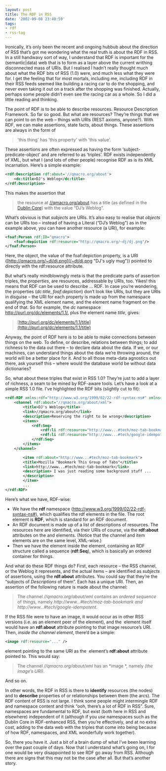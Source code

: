 ```yaml
---
layout: post
title: The RDF in RSS
date: '2002-09-08 23:40:59'
tags:
- rdf
- rss-tag
---
```

Ironically, it’s only been the recent and ongoing hubbub about the direction of RSS that’s got me wondering what the real truth is about the RDF in RSS. In a still handwavy sort of way, I understand that RDF is important for the (semantic\|data) web that is to form as a layer above the current writhing disconnected mass of URIs. But I realised I hadn’t really thought much about what the RDF bits of RSS (1.0) were, and much less what they were for. I get the feeling that for most mortals, including me, including RDF in their RSS feeds seemed like building a racing car to do the shopping, and never even taking it out on a track after the shopping was finished. Actually, perhaps some people didn’t even see the racing car as a whole. So I did a little reading and thinking.

The point of RDF is to be able to describe resources. Resource Description Framework. So far so good. But what are resources? They’re things that we can point to on the web – things with URIs (REST axioms, anyone?). With RDF, we can make assertions, state facts, about things. These assertions are always in the form of

> 'this thing' has 'this property' with 'this value'.

These assertions are often expressed as having the form ‘subject-predicate-object’ and are referred to as ‘triples’. RDF exists independently of XML, but what I (and lots of other people) recognise RDF as is its XML incarnation. Here’s a simple example:

```xml
<rdf:Description rdf:about='//qmacro.org/about'>
	<dc:title>DJ's Weblog</dc:title>
</rdf:Description>
```

This makes the assertion that

> the resource at [//qmacro.org/about](../../../qmacro "DJ's Weblog") has a title (as defined in the [Dublin Core](http://purl.org/dc/elements/1.0/ "Dublin Core elements")) with the value “DJ’s Weblog“.

What’s obvious is that *subjects* are URIs. It’s also easy to realise that *objects* can be URIs too – instead of having a Literal (“DJ’s Weblog”) as in the example above, you can have another resource (a URI), for example:

```xml
<foaf:Person rdf:ID="qmacro">
	<foaf:depiction rdf:resource="http://qmacro.org/~dj/dj.png"/>
</foaf:Person>
```

Here, the object, the value of the foaf:depiction property, is a URI ([http://qmacro.org/~dj/dj.png](/~dj/dj.png "DJ's ugly mug")) pointed to directly with the rdf:resource attribute.

But what’s really mindblowingly meta is that the predicate parts of assertion triples, the *properties*, are resources, addressable by URIs, too. Yikes! this means that RDF can be used to describe … RDF. In case you’re wondering, the properties (*dc:title*, *foaf:depiction*) don’t look like URIs, but they are URIs in disguise – the URI for each property is made up from the namespace qualifying the XML element name, and the element name fragment on the end of that. So for example, the *dc* namespace http://purl.org/dc/elements/1.1/, plus the element name *title*, gives:

> [http://purl.org/dc/elements/1.1/title](http://purl.org/dc/elements/1.1/title)

Anyway, the point of RDF here is to be able to make connections between things on the web. To define, or describe, relations between things; to add richness to the data out there – to declare data about the data. If we, or our machines, can understand things about the data we’re throwing around, the world will be a better place for it. And to all those meta-data agnostics out there, ask yourself this – where would the database world be without data dictionaries?

So, what about these triples that exist in RSS 1.0? They’re just to add a layer of richness, a seam to be mined by RDF-aware tools. Let’s have a look at a simple RSS 1.0 file. I’ve highlighted the RDF bits (slightly cut to fit):

```xml
<rdf:RDF xmlns:rdf="http://www.w3.org/1999/02/22-rdf-syntax-ns#" xmlns="http://purl.org/rss/1.0/">
	<channel rdf:about="//qmacro.org/about/xml">
		<title>DJ's Weblog</title>
		<link>//qmacro.org/about</link>
		<description>Reserving the right to be wrong</description>
		<items>
			<rdf:Seq>
				<rdf:li rdf:resource="http://www...#tech/moz-tab-bookmark"/>
				<rdf:li rdf:resource="http://www...#tech/google-idempotent" />
			</rdf:Seq>
		</items>
	</channel>

		<item rdf:about="http://www...#tech/moz-tab-bookmark">
		<title>Mozilla "Bookmark This Group of Tabs"</title>
		<link>http://www...#tech/moz-tab-bookmark</link>
		<description> I was just reading some background stuff ...
		</description>
		</item>
		...
</rdf:RDF>
```

Here’s what we have, RDF-wise:

- We have the **rdf** namespace (http://www.w3.org/1999/02/22-rdf-syntax-ns#), which qualifies the rdf elements in the file. The root element is **RDF**, which is standard for an RDF document.
- An RDF document is made up of a list of descriptions of resources. The resources here are identified, via their URIs of course, via the **rdf:about** attributes on the <channel/> and <item/> elements. (Notice that the channel and item elements are on the same level, XML-wise.)
- Then we have the **<items/>** element inside the <channel/> element, containing an RDF structure called a sequence (**rdf:Seq**), which is basically an ordered container for things.

And what do these RDF things do? First, each resource – the RSS channel, or the Weblog it represents, and the actual items – are identified as *subjects* of assertions, using the **rdf:about** attributes. You could say that they’re the “subjects of *Descriptions* of them”. Each has a unique URI. Then, an assertion of the following nature is made about the channel:

> The channel *//qmacro.org/about/xml* contains an *ordered sequence* of things, namely *http://www…#tech/moz-tab-bookmark and http://www…#tech/google-idempotent*.

If the RSS file were to have an image, it would occur as in other RSS versions (i.e. as an element peer of the <channel/> element), and the <image/> element itself would have an **rdf:about** attribute pointing to that image resource’s URI. Then, *inside the channel element*, there’d be a simple:

```xml
<image rdf:resource="..." />
```

element pointing to the same URI as the <image/> element’s **rdf:about** attribute pointed to. This would say:

> The channel *//qmacro.org/about/xml* has an *image *, namely *(the image’s URI)*.

And so on.

In other words, the RDF in RSS is there to **identify** resources (the nodes) and to **describe** properties of or relationships between them (the arcs). The RDF content of RSS is not large. I think some people might intermingle RDF and namespace content and think “ooh, there’s a lot of RDF in RSS”. Sure, namespaces are fundamental to RDF, but exist (both here in RSS and elsewhere) independent of it (although if you *use* namespaces such as the Dublin Core in RDF-enhanced RSS, then you’re effectively, and at no extra cost, adding to the data web with the triples that come into being because of how RDF, namespaces, and XML wonderfully work together).

So, there you have it. Just a bit of a brain dump of what I’ve been learning over the past couple of days. Now that I understand what’s going on, I for one would be very disappointed to see RDF go away from RSS. Although there are signs that this may not be the case after all. But that’s another story.


